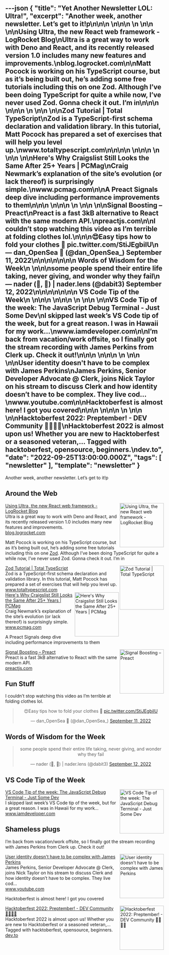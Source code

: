 ---json
{
  "title": "Yet Another Newsletter LOL: Ultra!",
  "excerpt": "Another week, another newsletter. Let’s get to it!p\n\n\n          \n\n\n \n          \n\n          \n\nUsing Ultra, the new React web framework - LogRocket Blog\nUltra is a great way to work with Deno and React, and its recently released version 1.0 includes many new features and improvements.\nblog.logrocket.com\n\nMatt Pocock is working on his TypeScript course, but as it’s being built out, he’s adding some free tutorials including this on one Zod. Although I’ve been doing TypeScript for quite a while now, I’ve never used Zod. Gonna check it out. I’m in\n\n\n          \n\n\n \n          \n\n          \n\nZod Tutorial | Total TypeScript\nZod is a TypeScript-first schema declaration and validation library. In this tutorial, Matt Pocock has prepared a set of exercises that will help you level up.\nwww.totaltypescript.com\n\n\n\n          \n\n\n \n          \n\n          \n\nHere's Why Craigslist Still Looks the Same After 25+ Years | PCMag\nCraig Newmark’s explanation of the site’s evolution (or lack thereof) is surprisingly simple.\nwww.pcmag.com\n\nA Preact Signals deep dive including performance improvements to them\n\n\n          \n\n\n \n          \n\n          \n\nSignal Boosting – Preact\nPreact is a fast 3kB alternative to React with the same modern API.\npreactjs.com\n\nI couldn’t stop watching this video as I’m terrible at folding clothes lol.\n\n\n😍Easy tips how to fold your clothes 👔 pic.twitter.com/StiJEgbiIU\n— dan_OpenSea 🌊 (@dan_OpenSea_) September 11, 2022\n\n\n\n\n\n\n      Words of Wisdom for the Week\n    \n\n\nsome people spend their entire life taking, never giving, and wonder why they fail\n— nader (🧱, 🚀) | nader.lens (@dabit3) September 12, 2022\n\n\n\n\n\n\n      VS Code Tip of the Week\n    \n\n\n          \n\n\n \n          \n\n          \n\nVS Code Tip of the week: The JavaScript Debug Terminal - Just Some Dev\nI skipped last week’s VS Code tip of the week, but for a great reason. I was in Hawaii for my work…\nwww.iamdeveloper.com\n\nI’m back from vacation/work offsite, so I finally got the stream recording with James Perkins from Clerk up. Check it out!\n\n\n          \n\n\n \n          \n\n          \n\nUser identity doesn't have to be complex with James Perkins\nJames Perkins, Senior Developer Advocate @ Clerk, joins Nick Taylor on his stream to discuss Clerk and how identity doesn’t have to be complex. They live cod…\nwww.youtube.com\n\nHacktoberfest is almost here! I got you covered\n\n\n          \n\n\n \n          \n\n          \n\nHacktoberfest 2022: Preptember! - DEV Community 👩‍💻👨‍💻\nHacktoberfest 2022 is almost upon us!    Whether you are new to Hacktoberfest or a seasoned veteran,… Tagged with hacktoberfest, opensource, beginners.\ndev.to",
  "date": "2022-09-25T13:00:00.000Z",
  "tags": [
    "newsletter"
  ],
  "template": "newsletter"
}
---

<p>Another week, another newsletter. Let’s get to it!p</p>

<h2>
      Around the Web
    </h2>

<tr><td align="left" ><div >

<a href="https://blog.logrocket.com/using-ultra-new-react-web-framework/"  target="_blank">
<img align="right" alt="Using Ultra, the new React web framework - LogRocket Blog"  height="140" src="https://s3.amazonaws.com/revue/items/images/018/043/941/thumb/ultra-new-framework-react.png?1663430483"  width="140"/>
</a> 
<div>
<div  ><a href="https://blog.logrocket.com/using-ultra-new-react-web-framework/"  target="_blank">Using Ultra, the new React web framework - LogRocket Blog</a></div>
<div  ><div  >Ultra is a great way to work with Deno and React, and its recently released version 1.0 includes many new features and improvements.</div>
</div>
<div  ><a href="https://blog.logrocket.com/using-ultra-new-react-web-framework/"  target="_blank">blog.logrocket.com</a></div>
</div>
</div></td></tr>

<p>Matt Pocock is working on his TypeScript course, but as it’s being built out, he’s adding some free tutorials including this on one <a href="https://github.com/colinhacks/zod"  target="_blank">Zod</a>. Although I’ve been doing TypeScript for quite a while now, I’ve never used Zod. Gonna check it out. I’m in</p>

<tr><td align="left" ><div >

<a href="https://www.totaltypescript.com/tutorials/zod"  target="_blank">
<img align="right" alt="Zod Tutorial | Total TypeScript"  height="140" src="https://s3.amazonaws.com/revue/items/images/018/062/795/thumb/card_2x_lrfcik.png?1663560623"  width="140"/>
</a> 
<div>
<div  ><a href="https://www.totaltypescript.com/tutorials/zod"  target="_blank">Zod Tutorial | Total TypeScript</a></div>
<div  ><div  >Zod is a TypeScript-first schema declaration and validation library. In this tutorial, Matt Pocock has prepared a set of exercises that will help you level up.</div>
</div>
<div  ><a href="https://www.totaltypescript.com/tutorials/zod"  target="_blank">www.totaltypescript.com</a></div>
</div>
</div></td></tr>

<tr><td align="left" ><div >

<a href="https://www.pcmag.com/news/heres-why-craigslist-still-looks-the-same-after-25-plus-years"  target="_blank">
<img align="right" alt="Here's Why Craigslist Still Looks the Same After 25+ Years | PCMag"  height="140" src="https://s3.amazonaws.com/revue/items/images/018/076/073/thumb/00t4aEvaKd7GPrQdFZWRFqp-5.fit_lim.size_1200x630.v1662482825.jpg?1663618447"  width="140"/>
</a> 
<div>
<div  ><a href="https://www.pcmag.com/news/heres-why-craigslist-still-looks-the-same-after-25-plus-years"  target="_blank">Here's Why Craigslist Still Looks the Same After 25+ Years | PCMag</a></div>
<div  ><div  >Craig Newmark’s explanation of the site’s evolution (or lack thereof) is surprisingly simple.</div>
</div>
<div  ><a href="https://www.pcmag.com/news/heres-why-craigslist-still-looks-the-same-after-25-plus-years"  target="_blank">www.pcmag.com</a></div>
</div>
</div></td></tr>

<p>A Preact Signals deep dive including performance improvements to them</p>

<tr><td align="left" ><div >

<a href="https://preactjs.com/blog/signal-boosting/"  target="_blank">
<img align="right" alt="Signal Boosting – Preact"  height="140" src="https://s3.amazonaws.com/revue/items/images/018/154/634/thumb/app-icon.png?1663944394"  width="140"/>
</a> 
<div>
<div  ><a href="https://preactjs.com/blog/signal-boosting/"  target="_blank">Signal Boosting – Preact</a></div>
<div  ><div  >Preact is a fast 3kB alternative to React with the same modern API.</div>
</div>
<div  ><a href="https://preactjs.com/blog/signal-boosting/"  target="_blank">preactjs.com</a></div>
</div>
</div></td></tr>

<h2>
      Fun Stuff
    </h2>

<p>I couldn’t stop watching this video as I’m terrible at folding clothes lol.</p>

<p><html><body><div><blockquote align="center"  data-dnt="true"><p dir="ltr" lang="en">😍Easy tips how to fold your clothes 👔 <a href="https://t.co/StiJEgbiIU">pic.twitter.com/StiJEgbiIU</a></p>— dan_OpenSea 🌊 (@dan_OpenSea_) <a href="https://twitter.com/dan_OpenSea_/status/1568922429845811201?ref_src=twsrc%5Etfw">September 11, 2022</a></blockquote></p>
<script async="" charset="utf-8" src="https://platform.twitter.com/widgets.js"></script>
<p></div></body></html></p>
<h2>
      Words of Wisdom for the Week
    </h2>

<p><html><body><div><blockquote align="center"  data-dnt="true"><p dir="ltr" lang="en">some people spend their entire life taking, never giving, and wonder why they fail</p>— nader (🧱, 🚀) | nader.lens (@dabit3) <a href="https://twitter.com/dabit3/status/1569381330445533186?ref_src=twsrc%5Etfw">September 12, 2022</a></blockquote></p>
<script async="" charset="utf-8" src="https://platform.twitter.com/widgets.js"></script>
<p></div></body></html></p>
<h2>
      VS Code Tip of the Week
    </h2>

<tr><td align="left" ><div >

<a href="https://www.iamdeveloper.com/vscodetips/2022/vs-code-tip-of-the-week-the-javascript-debug-terminal-2063/"  target="_blank">
<img align="right" alt="VS Code Tip of the week: The JavaScript Debug Terminal - Just Some Dev"  height="140" src="https://s3.amazonaws.com/revue/items/images/018/120/765/thumb/twitter-blog-post-social-card_bqhgzt?1663810070"  width="140"/>
</a> 
<div>
<div  ><a href="https://www.iamdeveloper.com/vscodetips/2022/vs-code-tip-of-the-week-the-javascript-debug-terminal-2063/"  target="_blank">VS Code Tip of the week: The JavaScript Debug Terminal - Just Some Dev</a></div>
<div  ><div  >I skipped last week’s VS Code tip of the week, but for a great reason. I was in Hawaii for my work…</div>
</div>
<div  ><a href="https://www.iamdeveloper.com/vscodetips/2022/vs-code-tip-of-the-week-the-javascript-debug-terminal-2063/"  target="_blank">www.iamdeveloper.com</a></div>
</div>
</div></td></tr>

<h2>
      Shameless plugs
    </h2>

<p>I’m back from vacation/work offsite, so I finally got the stream recording with James Perkins from Clerk up. Check it out!</p>

<tr><td align="left" ><div >

<a href="https://www.youtube.com/watch&amp;v=XhoVKn1spDM"  target="_blank">
<img align="right" alt="User identity doesn't have to be complex with James Perkins"  height="140" src="https://s3.amazonaws.com/revue/items/images/018/154/651/thumb/maxresdefault.jpg?1663944499"  width="140"/>
</a> 
<div>
<div  ><a href="https://www.youtube.com/watch&amp;v=XhoVKn1spDM"  target="_blank">User identity doesn't have to be complex with James Perkins</a></div>
<div  ><div  >James Perkins, Senior Developer Advocate @ Clerk, joins Nick Taylor on his stream to discuss Clerk and how identity doesn’t have to be complex. They live cod…</div>
</div>
<div  ><a href="https://www.youtube.com/watch&amp;v=XhoVKn1spDM"  target="_blank">www.youtube.com</a></div>
</div>
</div></td></tr>

<p>Hacktoberfest is almost here! I got you covered</p>

<tr><td align="left" ><div >

<a href="https://dev.to/nickytonline/hacktoberfest-preptember-3p7"  target="_blank">
<img align="right" alt="Hacktoberfest 2022: Preptember! - DEV Community 👩‍💻👨‍💻"  height="140" src="https://s3.amazonaws.com/revue/items/images/018/184/306/thumb/u5m021y0uwlib2yokrn6.jpg?1664083186"  width="140"/>
</a> 
<div>
<div  ><a href="https://dev.to/nickytonline/hacktoberfest-preptember-3p7"  target="_blank">Hacktoberfest 2022: Preptember! - DEV Community 👩‍💻👨‍💻</a></div>
<div  ><div  >Hacktoberfest 2022 is almost upon us!    Whether you are new to Hacktoberfest or a seasoned veteran,… Tagged with hacktoberfest, opensource, beginners.</div>
</div>
<div  ><a href="https://dev.to/nickytonline/hacktoberfest-preptember-3p7"  target="_blank">dev.to</a></div>
</div>
</div></td></tr>
